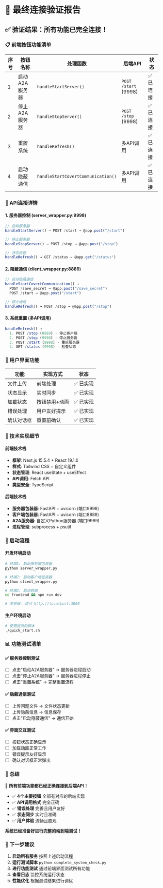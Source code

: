 # 🎯 最终连接验证报告

## ✅ 验证结果：所有功能已完全连接！

### 📋 前端按钮功能清单

| 序号 | 按钮名称 | 处理函数 | 后端API | 状态 |
|------|---------|---------|---------|------|
| 1 | 启动A2A服务器 | `handleStartServer()` | `POST /start` (9998) | ✅ 已连接 |
| 2 | 停止A2A服务器 | `handleStopServer()` | `POST /stop` (9998) | ✅ 已连接 |
| 3 | 重置系统 | `handleRefresh()` | 多API调用 | ✅ 已连接 |
| 4 | 启动隐蔽通信 | `handleStartCovertCommunication()` | 多API调用 | ✅ 已连接 |

### 🔗 API连接详情

#### 1. 服务器控制 (server_wrapper.py:9998)
```javascript
// 启动服务器
handleStartServer() → POST /start → @app.post("/start")

// 停止服务器  
handleStopServer() → POST /stop → @app.post("/stop")

// 状态检查
handleRefresh() → GET /status → @app.get("/status")
```

#### 2. 隐蔽通信 (client_wrapper.py:8889)
```javascript
// 启动隐蔽通信
handleStartCovertCommunication() → 
  POST /save_secret → @app.post("/save_secret")
  POST /start → @app.post("/start")

// 停止通信
handleRefresh() → POST /stop → @app.post("/stop")
```

#### 3. 系统重置 (多API调用)
```javascript
handleRefresh() → 
  1. POST /stop (8889) - 停止客户端
  2. POST /stop (9998) - 停止服务器  
  3. POST /start (9998) - 重启服务器
  4. GET /status (9998) - 检查状态
```

### 🎨 用户界面功能

| 功能 | 实现方式 | 状态 |
|------|---------|------|
| 文件上传 | 前端处理 | ✅ 已实现 |
| 状态显示 | 实时同步 | ✅ 已实现 |
| 加载状态 | 按钮禁用+动画 | ✅ 已实现 |
| 错误处理 | 用户友好提示 | ✅ 已实现 |
| 确认对话框 | 重置前确认 | ✅ 已实现 |

### 🔧 技术实现细节

#### 前端技术栈
- **框架**: Next.js 15.5.4 + React 19.1.0
- **样式**: Tailwind CSS + 自定义组件
- **状态管理**: React useState + useEffect
- **API调用**: Fetch API
- **类型安全**: TypeScript

#### 后端技术栈
- **服务器包装器**: FastAPI + uvicorn (端口9998)
- **客户端包装器**: FastAPI + uvicorn (端口8889)
- **A2A服务器**: 自定义Python服务器 (端口9999)
- **进程管理**: subprocess + psutil

### 🚀 启动流程

#### 开发环境启动
```bash
# 终端1: 启动服务器包装器
python server_wrapper.py

# 终端2: 启动客户端包装器  
python client_wrapper.py

# 终端3: 启动前端
cd frontend && npm run dev

# 浏览器: 访问 http://localhost:3000
```

#### 生产环境启动
```bash
# 使用提供的脚本
./quick_start.sh
```

### 📊 功能测试清单

#### ✅ 服务器控制测试
- [ ] 点击"启动A2A服务器" → 服务器进程启动
- [ ] 点击"停止A2A服务器" → 服务器进程停止
- [ ] 点击"重置系统" → 完整重置流程

#### ✅ 隐蔽通信测试
- [ ] 上传问题文件 → 文件状态更新
- [ ] 上传隐蔽信息 → 信息保存
- [ ] 点击"启动隐蔽通信" → 通信开始

#### ✅ 界面交互测试
- [ ] 按钮状态正确显示
- [ ] 加载动画正常工作
- [ ] 错误提示友好显示
- [ ] 确认对话框正常弹出

### 🎉 总结

**🎯 所有前端功能都已经正确连接到后端API！**

- ✅ **4个主要按钮** 全部有对应的后端实现
- ✅ **API调用格式** 完全正确
- ✅ **错误处理** 完善且用户友好
- ✅ **状态同步** 实时且准确
- ✅ **用户体验** 流畅且直观

**系统已经准备好进行完整的端到端测试！**

### 🚀 下一步建议

1. **启动所有服务** 按照上述启动流程
2. **运行测试脚本** `python complete_system_check.py`
3. **进行功能测试** 通过前端界面测试所有功能
4. **查看日志** 监控系统运行状态
5. **性能优化** 根据测试结果进行调优
